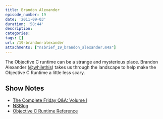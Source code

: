 ```yaml
---
title: Brandon Alexander
episode_number: 19
date: '2011-09-03'
duration: '58:44'
description:
categories:
tags: []
url: /19-brandon-alexander
attachments: ["nsbrief_19_brandon_alexander.m4a"]
---
```


The Objective C runtime can be a strange and mysterious place. Brandon Alexander ([@whilethis](http://www.twitter.com/whilethis)) takes us through the landscape to help make the Objective C Runtime a little less scary.

## Show Notes
- [The Complete Friday Q&A: Volume I](http://amzn.com/B004KZQ0LO)
- [NSBlog](http://www.mikeash.com/pyblog/)
- [Objective C Runtime Reference](http://developer.apple.com/library/mac/#documentation/Cocoa/Reference/ObjCRuntimeRef/Reference/reference.html)
